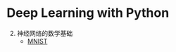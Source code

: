 # Deep Learning with Python

2. 神经网络的数学基础
    * [MNIST](http://nbviewer.jupyter.org/github/wang-junjian/deep-learning-with-python/blob/master/2_mnist.ipynb)
